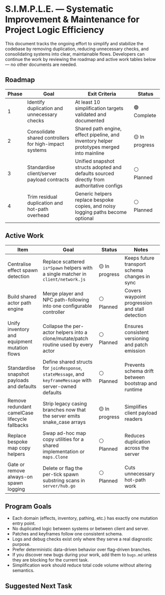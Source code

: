 # S.I.M.P.L.E. — Systematic Improvement & Maintenance for Project Logic Efficiency

This document tracks the ongoing effort to simplify and stabilize the codebase by removing duplication, reducing unnecessary checks, and consolidating systems into clear, maintainable flows. Developers can continue the work by reviewing the roadmap and active work tables below — no other documents are needed.

## Roadmap

| Phase | Goal                                                   | Exit Criteria                                                                               | Status         |
| ----- | ------------------------------------------------------ | ------------------------------------------------------------------------------------------ | -------------- |
| 1     | Identify duplication and unnecessary checks            | At least 10 simplification targets validated and documented                                | 🟢 Complete    |
| 2     | Consolidate shared controllers for high-impact systems | Shared path engine, effect pipeline, and inventory helper prototypes merged into mainline | 🟡 In progress |
| 3     | Standardise client/server payload contracts            | Unified snapshot structs adopted and defaults sourced directly from authoritative configs | ⚪ Planned      |
| 4     | Trim residual duplication and hot-path overhead        | Generic helpers replace bespoke copies, and noisy logging paths become optional           | ⚪ Planned      |

## Active Work

| Item                                          | Goal                                                                                                      | Status        | Notes |
| --------------------------------------------- | --------------------------------------------------------------------------------------------------------- | ------------- | ----- |
| Centralise effect spawn detection             | Replace scattered `is*Spawn` helpers with a single matcher in `client/network.js`                          | 🟡 In progress | Keeps future transport schema changes in sync |
| Build shared actor path engine                | Merge player and NPC path-following into one configurable controller                                       | ⚪ Planned     | Covers waypoint progression and stall detection |
| Unify inventory and equipment mutation flows  | Collapse the per-actor helpers into a clone/mutate/patch routine used by every actor                       | ⚪ Planned     | Ensures consistent versioning and patch emission |
| Standardise snapshot payloads and defaults    | Define shared structs for `joinResponse`, `stateMessage`, and `keyframeMessage` with server-owned defaults | ⚪ Planned     | Prevents schema drift between bootstrap and runtime |
| Remove redundant camelCase lifecycle fallbacks| Strip legacy casing branches now that the server emits snake_case arrays                                   | 🟡 In progress | Simplifies client payload readers |
| Replace bespoke map copy helpers              | Swap ad-hoc map copy utilities for a shared implementation or `maps.Clone`                                 | ⚪ Planned     | Reduces duplication across the server |
| Gate or remove always-on spawn logging        | Delete or flag the per-tick spawn substring scans in `server/hub.go`                                       | ⚪ Planned     | Cuts unnecessary hot-path work |

## Program Goals

* Each domain (effects, inventory, pathing, etc.) has exactly one mutation entry point.
* No duplicated logic between systems or between client and server.
* Patches and keyframes follow one consistent schema.
* Logs and debug checks exist only where they serve a real diagnostic purpose.
* Prefer deterministic data-driven behavior over flag-driven branches.
* If you discover new bugs during your work, add them to `bugs.md` unless they are blocking for the current task.
* Simplification work should reduce total code volume without altering semantics.

## Suggested Next Task

